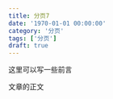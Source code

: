 ```yaml
---
title: 分页7
date: '1970-01-01 00:00:00'
category: '分页'
tags: ['分页']
draft: true
---
```


这里可以写一些前言

<!-- more -->

文章的正文
